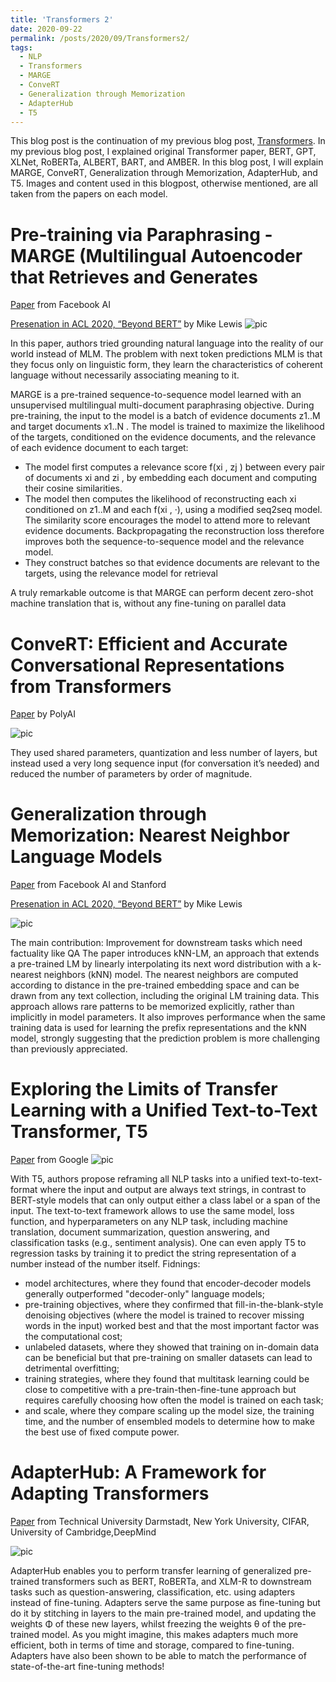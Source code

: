 ```yaml
---
title: 'Transformers 2'
date: 2020-09-22
permalink: /posts/2020/09/Transformers2/
tags:
  - NLP
  - Transformers
  - MARGE
  - ConveRT
  - Generalization through Memorization
  - AdapterHub
  - T5
---
```

This blog post is the continuation of my previous blog post, [Transformers](https://sanazbahargam.github.io/posts/2020/07/Transformers/). In my previous blog post, I explained original Transformer paper, BERT, GPT, XLNet, RoBERTa, ALBERT, BART, and AMBER. 
In this blog post, I will explain MARGE, ConveRT, Generalization through Memorization, AdapterHub, and T5.
Images and content used in this blogpost, otherwise mentioned, are all taken from the papers on each model.



# Pre-training via Paraphrasing - MARGE (Multilingual Autoencoder that Retrieves and Generates
[Paper](https://arxiv.org/abs/2006.15020) from Facebook AI

[Presenation in ACL 2020, “Beyond BERT”](https://slideslive.com/38929793/beyond-bert) by Mike Lewis
![pic](https://github.com/sanazbahargam/SanazBahargam.github.io/blob/master/images/MARGE.png?raw=true)


In this paper, authors tried grounding natural language into the reality of our world instead of MLM. The problem with next token predictions MLM is that they focus only on linguistic form, they learn the characteristics of coherent language without necessarily associating meaning to it. 

MARGE is a pre-trained sequence-to-sequence model learned with an unsupervised multilingual multi-document paraphrasing objective.
During pre-training, the input to the model is a batch of evidence documents z1..M and target documents x1..N . The model is trained to maximize the likelihood of the targets, conditioned on the evidence documents, and the relevance of each evidence document to each target: 
- The model first computes a relevance score f(xi , zj ) between every pair of documents xi and zi , by embedding each document and computing their cosine similarities. 
- The model then computes the likelihood of reconstructing each xi conditioned on z1..M and each f(xi , ·), using a modified seq2seq model. The similarity score encourages the model to attend more to relevant evidence documents. Backpropagating the reconstruction loss therefore improves both the sequence-to-sequence model and the relevance model. 
- They construct batches so that evidence documents are relevant to the targets, using the relevance model for retrieval

A truly remarkable outcome is that MARGE can perform decent zero-shot machine translation that is, without any fine-tuning on parallel data

# ConveRT: Efficient and Accurate Conversational Representations from Transformers
[Paper](https://arxiv.org/abs/1911.03688) by PolyAI

![pic](https://github.com/sanazbahargam/SanazBahargam.github.io/blob/master/images/ConveRT.png?raw=true)

They used shared parameters, quantization and less number of layers, but instead used a very long sequence input (for conversation it’s needed) and reduced the number of parameters by order of magnitude. 


# Generalization through Memorization: Nearest Neighbor Language Models
[Paper](https://arxiv.org/abs/1911.00172)  from Facebook AI and Stanford   

[Presenation in ACL 2020, “Beyond BERT”](https://slideslive.com/38929793/beyond-bert) by Mike Lewis

![pic](https://github.com/sanazbahargam/SanazBahargam.github.io/blob/master/images/GeneralizationMemorization.png?raw=true)

The main contribution: Improvement for downstream tasks which need factuality like QA
The paper introduces kNN-LM, an approach that extends a pre-trained LM by linearly interpolating its next
word distribution with a k-nearest neighbors (kNN) model. The nearest neighbors are computed
according to distance in the pre-trained embedding space and can be drawn from any text collection, including the original LM training data. This approach allows rare patterns to be memorized
explicitly, rather than implicitly in model parameters. It also improves performance when the same
training data is used for learning the prefix representations and the kNN model, strongly suggesting
that the prediction problem is more challenging than previously appreciated.


# Exploring the Limits of Transfer Learning with a Unified Text-to-Text Transformer, T5
[Paper](https://arxiv.org/abs/1910.10683) from Google
![pic](https://1.bp.blogspot.com/-o4oiOExxq1s/Xk26XPC3haI/AAAAAAAAFU8/NBlvOWB84L0PTYy9TzZBaLf6fwPGJTR0QCLcBGAsYHQ/s1600/image3.gif?raw=true)

With T5, authors propose reframing all NLP tasks into a unified text-to-text-format where the input and output are always text strings, in contrast to BERT-style models that can only output either a class label or a span of the input. The text-to-text framework allows to use the same model, loss function, and hyperparameters on any NLP task, including machine translation, document summarization, question answering, and classification tasks (e.g., sentiment analysis). One can even apply T5 to regression tasks by training it to predict the string representation of a number instead of the number itself. 
Fidnings:
- model architectures, where they found that encoder-decoder models generally outperformed "decoder-only" language models;
- pre-training objectives, where they confirmed that fill-in-the-blank-style denoising objectives (where the model is trained to recover missing words in the input) worked best and that the most important factor was the computational cost;
- unlabeled datasets, where they showed that training on in-domain data can be beneficial but that pre-training on smaller datasets can lead to detrimental overfitting;
- training strategies, where they found that multitask learning could be close to competitive with a pre-train-then-fine-tune approach but requires carefully choosing how often the model is trained on each task;
- and scale, where they compare scaling up the model size, the training time, and the number of ensembled models to determine how to make the best use of fixed compute power.



# AdapterHub: A Framework for Adapting Transformers
[Paper](https://arxiv.org/pdf/2007.07779v1.pdf) from Technical University Darmstadt, New York University, CIFAR, University of Cambridge,DeepMind

![pic](https://github.com/sanazbahargam/SanazBahargam.github.io/blob/master/images/ConveRT.png?raw=true)

AdapterHub enables you to perform transfer learning of generalized pre-trained transformers such as BERT, RoBERTa, and XLM-R to downstream tasks such as question-answering, classification, etc. using adapters instead of fine-tuning. Adapters serve the same purpose as fine-tuning but do it by stitching in layers to the main pre-trained model, and updating the weights Φ of these new layers, whilst freezing the weights θ of the pre-trained model. As you might imagine, this makes adapters much more efficient, both in terms of time and storage, compared to fine-tuning. Adapters have also been shown to be able to match the performance of state-of-the-art fine-tuning methods!


